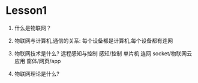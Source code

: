 # Lesson1

1. 什么是物联网？ 

2. 物联网与计算机,通信的关系: 每个设备都是计算机,每个设备都有连网

3. 物联网技术是什么? 
远程感知与控制
感知/控制 单片机
连网 socket/物联网云
应用 窗体/网页/app

4. 物联网理论是什么?

